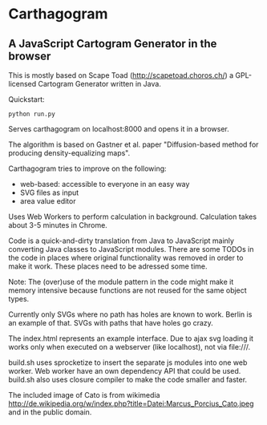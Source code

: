 Carthagogram 
=============

A JavaScript Cartogram Generator in the browser
------------------------------------

This is mostly based on Scape Toad (http://scapetoad.choros.ch/) a GPL-licensed Cartogram Generator written in Java.

Quickstart:

    python run.py

Serves carthagogram on localhost:8000 and opens it in a browser.



The algorithm is based on Gastner et al. paper "Diffusion-based method for producing density-equalizing maps".

Carthagogram tries to improve on the following:
 * web-based: accessible to everyone in an easy way
 * SVG files as input
 * area value editor
    
Uses Web Workers to perform calculation in background. Calculation takes about 3-5 minutes in Chrome.

Code is a quick-and-dirty translation from Java to JavaScript mainly converting Java classes to JavaScript modules. There are some TODOs in the code in places where original functionality was removed in order to make it work. These places need to be adressed some time.

Note: The (over)use of the module pattern in the code might make it memory intensive because functions are not reused for the same object types.

Currently only SVGs where no path has holes are known to work. Berlin is an example of that. SVGs with paths that have holes go crazy.

The index.html represents an example interface. Due to ajax svg loading it works only when executed on a webserver (like localhost), not via file:///.

build.sh uses sprocketize to insert the separate js modules into one web worker. Web worker have an own dependency API that could be used.
build.sh also uses closure compiler to make the code smaller and faster.


The included image of Cato is from wikimedia http://de.wikipedia.org/w/index.php?title=Datei:Marcus_Porcius_Cato.jpeg and in the public domain.